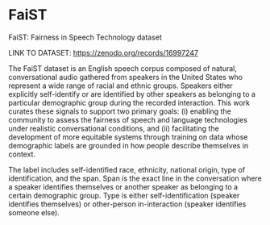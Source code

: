 # FaiST
FaiST: Fairness in Speech Technology dataset

LINK TO DATASET: https://zenodo.org/records/16997247 

The FaiST dataset is an English speech corpus composed of natural, conversational audio gathered from speakers in the United States who represent a wide range of racial and ethnic groups. Speakers either explicitly self-identify or are identified by other speakers as belonging to a particular demographic group during the recorded interaction. This work curates these signals to support two primary goals: (i) enabling the community to assess the fairness of speech and language technologies under realistic conversational conditions, and (ii) facilitating the development of more equitable systems through training on data whose demographic labels are grounded in how people describe themselves in context.

The label includes self-identified race, ethnicity, national origin, type of identification, and the span. Span is the exact line in the conversation where a speaker identifies themselves or another speaker as belonging to a certain demographic group. Type is either self-identification (speaker identifies themselves) or other-person in-interaction (speaker identifies someone else).
